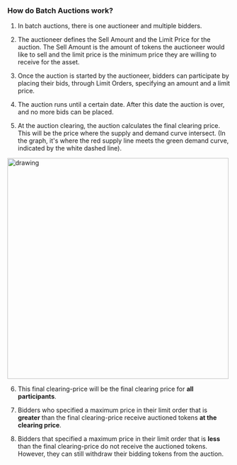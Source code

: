 ### How do Batch Auctions work?

1. In batch auctions, there is one auctioneer and multiple bidders.

2. The auctioneer defines the Sell Amount and the Limit Price for the auction. The Sell Amount is the amount of tokens the auctioneer would like to sell and the limit price is the minimum price they are willing to receive for the asset.

3. Once the auction is started by the auctioneer, bidders can participate by placing their bids, through Limit Orders, specifying an amount and a limit price.

4. The auction runs until a certain date. After this date the auction is over, and no more bids can be placed.

5. At the auction clearing, the auction calculates the final clearing price. This will be the price where the supply and demand curve intersect. (In the graph, it's where the red supply line meets the green demand curve, indicated by the white dashed line).


<img src="/assets/BosonScreenShot.png" alt="drawing" width="500"/>

6. This final clearing-price will be the final clearing price for **all participants**.

7. Bidders who specified a maximum price in their limit order that is **greater** than the final clearing-price receive auctioned tokens **at the clearing price**.

8. Bidders that specified a maximum price in their limit order that is **less** than the final clearing-price do not receive the auctioned tokens. However, they can still withdraw their bidding tokens from the auction.


